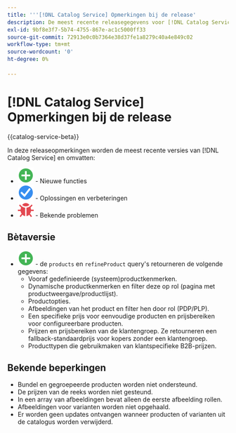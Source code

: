 ```yaml
---
title: '''[!DNL Catalog Service] Opmerkingen bij de release'
description: De meest recente releasegegevens voor [!DNL Catalog Service] voor Adobe Commerce.
exl-id: 9bf8e3f7-5b74-4755-867e-ac1c5000ff33
source-git-commit: 72913e0c0b7364e38d37fe1a8279c40a4e849c02
workflow-type: tm+mt
source-wordcount: '0'
ht-degree: 0%

---
```


# [!DNL Catalog Service] Opmerkingen bij de release

{{catalog-service-beta}}

In deze releaseopmerkingen worden de meest recente versies van [!DNL Catalog Service] en omvatten:

* ![Nieuw](../assets/new.svg) - Nieuwe functies
* ![Repareren](../assets/fix.svg) - Oplossingen en verbeteringen
* ![Bug](../assets/bug.svg) - Bekende problemen

## Bètaversie

* ![Nieuw](../assets/new.svg) - de `products` en `refineProduct` query&#39;s retourneren de volgende gegevens:
   * Vooraf gedefinieerde (systeem)productkenmerken.
   * Dynamische productkenmerken en filter deze op rol (pagina met productweergave/productlijst).
   * Productopties.
   * Afbeeldingen van het product en filter hen door rol (PDP/PLP).
   * Een specifieke prijs voor eenvoudige producten en prijsbereiken voor configureerbare producten.
   * Prijzen en prijsbereiken van de klantengroep. Ze retourneren een fallback-standaardprijs voor kopers zonder een klantengroep.
   * Producttypen die gebruikmaken van klantspecifieke B2B-prijzen.

## Bekende beperkingen

* Bundel en gegroepeerde producten worden niet ondersteund.
* De prijzen van de reeks worden niet gesteund.
* In een array van afbeeldingen bevat alleen de eerste afbeelding rollen.
* Afbeeldingen voor varianten worden niet opgehaald.
* Er worden geen updates ontvangen wanneer producten of varianten uit de catalogus worden verwijderd.
